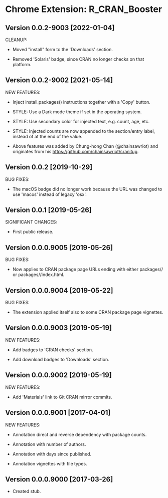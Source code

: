 Chrome Extension: R_CRAN_Booster
================================

## Version 0.0.2-9003 [2022-01-04]

CLEANUP:

 * Moved "install" form to the 'Downloads' section.

 * Removed 'Solaris' badge, since CRAN no longer checks on that platform.


## Version 0.0.2-9002 [2021-05-14]

NEW FEATURES:

 * Inject install.packages() instructions together with a 'Copy' button.

 * STYLE: Use a Dark mode theme if set in the operating system.

 * STYLE: Use secondary color for injected text, e.g. count, age, etc.

 * STYLE: Injected counts are now appended to the section/entry label,
   instead of at the end of the value.
 
 * Above features was added by Chung-hong Chan (@chainsawriot) and
   originates from his https://github.com/chainsawriot/cranitup.
 

## Version 0.0.2 [2019-10-29]

BUG FIXES:

 * The macOS badge did no longer work because the URL was changed to use
   'macos' instead of legacy 'osx'.


## Version 0.0.1 [2019-05-26]

SIGNIFICANT CHANGES:

 * First public release.
 

## Version 0.0.0.9005 [2019-05-26]

BUG FIXES:

 * Now applies to CRAN package page URLs ending with either packages/<pkg>/
   or packages/<pkg>/index.html.


## Version 0.0.0.9004 [2019-05-22]

BUG FIXES:

 * The extension applied itself also to some CRAN package page vignettes.
 

## Version 0.0.0.9003 [2019-05-19]

NEW FEATURES:

 * Add badges to 'CRAN checks' section.
 
 * Add download badges to 'Downloads' section.
 

## Version 0.0.0.9002 [2019-05-19]

NEW FEATURES:

 * Add 'Materials' link to Git CRAN mirror commits.


## Version 0.0.0.9001 [2017-04-01]

NEW FEATURES:

 * Annotation direct and reverse dependency with package counts.
 
 * Annotation with number of authors.
 
 * Annotation with days since published.
 
 * Annotation vignettes with file types.


## Version 0.0.0.9000 [2017-03-26]

 * Created stub.
